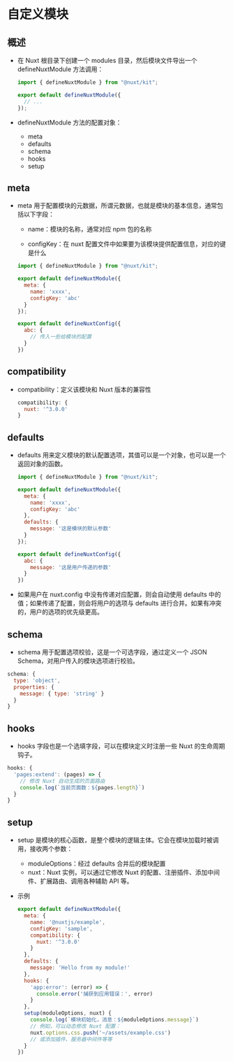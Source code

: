 # 自定义模块

## 概述

+ 在 Nuxt 根目录下创建一个 modules 目录，然后模块文件导出一个 defineNuxtModule 方法调用：

  ```js
  import { defineNuxtModule } from "@nuxt/kit";

  export default defineNuxtModule({
    // ...
  });
  ```

+ defineNuxtModule 方法的配置对象：

  + meta
  + defaults
  + schema
  + hooks
  + setup

## meta

+ meta 用于配置模块的元数据，所谓元数据，也就是模块的基本信息，通常包括以下字段：

  + name：模块的名称，通常对应 npm 包的名称

  + configKey：在 nuxt 配置文件中如果要为该模块提供配置信息，对应的键是什么

  ```js
  import { defineNuxtModule } from "@nuxt/kit";

  export default defineNuxtModule({
    meta: {
      name: 'xxxx',
      configKey: 'abc'
    }
  });
  ```

  ```js
  export default defineNuxtConfig({
    abc: {
      // 传入一些给模块的配置
    }
  })
  ```

## compatibility

+ compatibility：定义该模块和 Nuxt 版本的兼容性

  ```js
  compatibility: {
    nuxt: '^3.0.0'
  }
  ```

## defaults

+ defaults 用来定义模块的默认配置选项，其值可以是一个对象，也可以是一个返回对象的函数。

  ```js
  import { defineNuxtModule } from "@nuxt/kit";

  export default defineNuxtModule({
    meta: {
      name: 'xxxx',
      configKey: 'abc'
    },
    defaults: {
      message: '这是模块的默认参数'
    }
  });
  ```

  ```js
  export default defineNuxtConfig({
    abc: {
      message: '这是用户传递的参数'
    }
  })
  ```

+ 如果用户在 nuxt.config 中没有传递对应配置，则会自动使用 defaults 中的值；如果传递了配置，则会将用户的选项与 defaults 进行合并。如果有冲突的，用户的选项的优先级更高。

## schema

+ schema 用于配置选项校验，这是一个可选字段，通过定义一个 JSON Schema，对用户传入的模块选项进行校验。

```js
schema: {
  type: 'object',
  properties: {
    message: { type: 'string' }
  }
}
```

## hooks

+ hooks 字段也是一个选填字段，可以在模块定义时注册一些 Nuxt 的生命周期钩子。

```js
hooks: {
  'pages:extend': (pages) => {
    // 修改 Nuxt 自动生成的页面路由
    console.log(`当前页面数：${pages.length}`)
  }
}
```

## setup

+ setup 是模块的核心函数，是整个模块的逻辑主体。它会在模块加载时被调用，接收两个参数：

  + moduleOptions：经过 defaults 合并后的模块配置
  + nuxt：Nuxt 实例，可以通过它修改 Nuxt 的配置、注册插件、添加中间件、扩展路由、调用各种辅助 API 等。

+ 示例

  ```js
  export default defineNuxtModule({
    meta: {
      name: '@nuxtjs/example',
      configKey: 'sample',
      compatibility: {
        nuxt: '^3.0.0'
      }
    },
    defaults: {
      message: 'Hello from my module!'
    },
    hooks: {
      'app:error': (error) => {
        console.error('捕获到应用错误：', error)
      }
    },
    setup(moduleOptions, nuxt) {
      console.log(`模块初始化，消息：${moduleOptions.message}`)
      // 例如，可以动态修改 Nuxt 配置：
      nuxt.options.css.push('~/assets/example.css')
      // 或添加插件、服务器中间件等等
    }
  })
  ```
